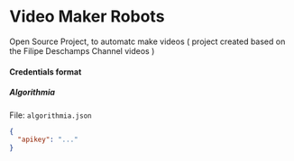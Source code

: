 # Video Maker Robots
Open Source Project, to automatc make videos ( project created based on the Filipe Deschamps Channel videos )

#### Credentials format
##### Algorithmia
File: `algorithmia.json`
```json
{
  "apikey": "..."
}
```
